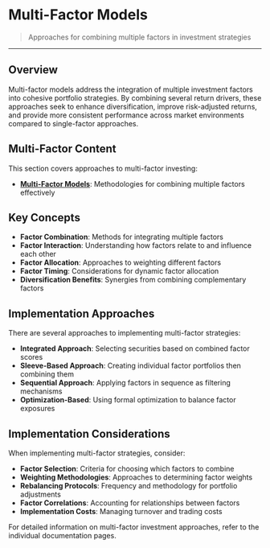# Multi-Factor Models

> Approaches for combining multiple factors in investment strategies

---

## Overview

Multi-factor models address the integration of multiple investment factors into cohesive portfolio strategies. By combining several return drivers, these approaches seek to enhance diversification, improve risk-adjusted returns, and provide more consistent performance across market environments compared to single-factor approaches.

## Multi-Factor Content

This section covers approaches to multi-factor investing:

* **[Multi-Factor Models](./multi-factor-models.md)**: Methodologies for combining multiple factors effectively

## Key Concepts

* **Factor Combination**: Methods for integrating multiple factors
* **Factor Interaction**: Understanding how factors relate to and influence each other
* **Factor Allocation**: Approaches to weighting different factors
* **Factor Timing**: Considerations for dynamic factor allocation
* **Diversification Benefits**: Synergies from combining complementary factors

## Implementation Approaches

There are several approaches to implementing multi-factor strategies:

* **Integrated Approach**: Selecting securities based on combined factor scores
* **Sleeve-Based Approach**: Creating individual factor portfolios then combining them
* **Sequential Approach**: Applying factors in sequence as filtering mechanisms
* **Optimization-Based**: Using formal optimization to balance factor exposures

## Implementation Considerations

When implementing multi-factor strategies, consider:

* **Factor Selection**: Criteria for choosing which factors to combine
* **Weighting Methodologies**: Approaches to determining factor weights
* **Rebalancing Protocols**: Frequency and methodology for portfolio adjustments
* **Factor Correlations**: Accounting for relationships between factors
* **Implementation Costs**: Managing turnover and trading costs

For detailed information on multi-factor investment approaches, refer to the individual documentation pages.